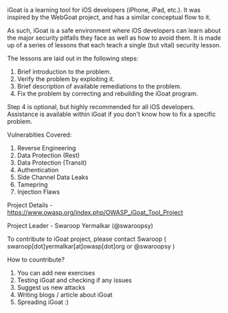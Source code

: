 iGoat is a learning tool for iOS developers (iPhone, iPad, etc.). It was inspired by the WebGoat project, and has a similar conceptual flow to it.

As such, iGoat is a safe environment where iOS developers can learn about the major security pitfalls they face as well as how to avoid them. It is made up of a series of lessons that each teach a single (but vital) security lesson.

The lessons are laid out in the following steps:

1. Brief introduction to the problem.
1. Verify the problem by exploiting it.
1. Brief description of available remediations to the problem.
1. Fix the problem by correcting and rebuilding the iGoat program.

Step 4 is optional, but highly recommended for all iOS developers. Assistance is available within iGoat if you don't know how to fix a specific problem.

Vulnerabities Covered:
1. Reverse Engineering
1. Data Protection (Rest)
1. Data Protection (Transit)
1. Authentication
1. Side Channel Data Leaks
1. Tamepring 
1. Injection Flaws

Project Details - https://www.owasp.org/index.php/OWASP_iGoat_Tool_Project

Project Leader - Swaroop Yermalkar (@swaroopsy)

To contribute to iGoat project, please contact Swaroop ( swaroop[dot]yermalkar[at]owasp[dot]org or @swaroopsy )

How to countribute?
1. You can add new exercises
1. Testing iGoat and checking if any issues
1. Suggest us new attacks
1. Writing blogs / article about iGoat
1. Spreading iGoat :)
